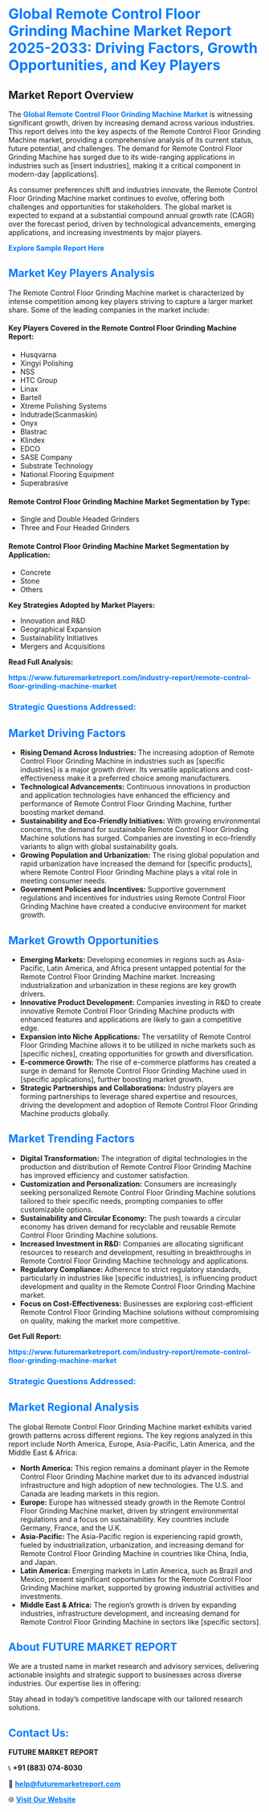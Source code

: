 <h1 style="color: #007BFF;">Global Remote Control Floor Grinding Machine Market Report 2025-2033: Driving Factors, Growth Opportunities, and Key Players</h1>

<section id="overview">
<h2>Market Report Overview</h2>
<p>The <a href="https://www.futuremarketreport.com/industry-report/remote-control-floor-grinding-machine-market" style="color: #007BFF; text-decoration: none;"><strong>Global Remote Control Floor Grinding Machine Market</strong></a> is witnessing significant growth, driven by increasing demand across various industries. This report delves into the key aspects of the Remote Control Floor Grinding Machine market, providing a comprehensive analysis of its current status, future potential, and challenges. The demand for Remote Control Floor Grinding Machine has surged due to its wide-ranging applications in industries such as [insert industries], making it a critical component in modern-day [applications].</p>
<p>As consumer preferences shift and industries innovate, the Remote Control Floor Grinding Machine market continues to evolve, offering both challenges and opportunities for stakeholders. The global market is expected to expand at a substantial compound annual growth rate (CAGR) over the forecast period, driven by technological advancements, emerging applications, and increasing investments by major players.</p>
</section>

<section id="overview">
<p><a href="https://www.futuremarketreport.com/request-sample/reportId=42184" style="color: #007BFF; text-decoration: none;"><strong>Explore Sample Report Here</strong></a></p>
</section>

<section id="key-players">
<h2 style="color: #007BFF;">Market Key Players Analysis</h2>
<p>The Remote Control Floor Grinding Machine market is characterized by intense competition among key players striving to capture a larger market share. Some of the leading companies in the market include:</p>
<h4>Key Players Covered in the Remote Control Floor Grinding Machine Report:</h4>
<ul><li>Husqvarna</li><li>Xingyi Polishing</li><li>NSS</li><li>HTC Group</li><li>Linax</li><li>Bartell</li><li>Xtreme Polishing Systems</li><li>Indutrade(Scanmaskin)</li><li>Onyx</li><li>Blastrac</li><li>Klindex</li><li>EDCO</li><li>SASE Company</li><li>Substrate Technology</li><li>National Flooring Equipment</li><li>Superabrasive</li></ul>
<h4>Remote Control Floor Grinding Machine Market Segmentation by Type:</h4>
<ul><li>Single and Double Headed Grinders</li><li>Three and Four Headed Grinders</li></ul>

<h4>Remote Control Floor Grinding Machine Market Segmentation by Application:</h4>
<ul><li>Concrete</li><li>Stone</li><li>Others</li></ul>
<p><strong>Key Strategies Adopted by Market Players:</strong></p>
<ul>
<li>Innovation and R&D</li>
<li>Geographical Expansion</li>
<li>Sustainability Initiatives</li>
<li>Mergers and Acquisitions</li>
</ul>
</section>

<section>
<p><strong>Read Full Analysis: </strong></p><a href="https://www.futuremarketreport.com/industry-report/remote-control-floor-grinding-machine-market" style="color: #007BFF; text-decoration: none;"><strong>https://www.futuremarketreport.com/industry-report/remote-control-floor-grinding-machine-market</strong></a>
<h3 style="color: #007BFF;">Strategic Questions Addressed:</h3>
</section>

<section id="driving-factors">
<h2 style="color: #007BFF;">Market Driving Factors</h2>
<ul>
<li><strong>Rising Demand Across Industries:</strong> The increasing adoption of Remote Control Floor Grinding Machine in industries such as [specific industries] is a major growth driver. Its versatile applications and cost-effectiveness make it a preferred choice among manufacturers.</li>
<li><strong>Technological Advancements:</strong> Continuous innovations in production and application technologies have enhanced the efficiency and performance of Remote Control Floor Grinding Machine, further boosting market demand.</li>
<li><strong>Sustainability and Eco-Friendly Initiatives:</strong> With growing environmental concerns, the demand for sustainable Remote Control Floor Grinding Machine solutions has surged. Companies are investing in eco-friendly variants to align with global sustainability goals.</li>
<li><strong>Growing Population and Urbanization:</strong> The rising global population and rapid urbanization have increased the demand for [specific products], where Remote Control Floor Grinding Machine plays a vital role in meeting consumer needs.</li>
<li><strong>Government Policies and Incentives:</strong> Supportive government regulations and incentives for industries using Remote Control Floor Grinding Machine have created a conducive environment for market growth.</li>
</ul>
</section>

<section id="growth-opportunities">
<h2 style="color: #007BFF;">Market Growth Opportunities</h2>
<ul>
<li><strong>Emerging Markets:</strong> Developing economies in regions such as Asia-Pacific, Latin America, and Africa present untapped potential for the Remote Control Floor Grinding Machine market. Increasing industrialization and urbanization in these regions are key growth drivers.</li>
<li><strong>Innovative Product Development:</strong> Companies investing in R&D to create innovative Remote Control Floor Grinding Machine products with enhanced features and applications are likely to gain a competitive edge.</li>
<li><strong>Expansion into Niche Applications:</strong> The versatility of Remote Control Floor Grinding Machine allows it to be utilized in niche markets such as [specific niches], creating opportunities for growth and diversification.</li>
<li><strong>E-commerce Growth:</strong> The rise of e-commerce platforms has created a surge in demand for Remote Control Floor Grinding Machine used in [specific applications], further boosting market growth.</li>
<li><strong>Strategic Partnerships and Collaborations:</strong> Industry players are forming partnerships to leverage shared expertise and resources, driving the development and adoption of Remote Control Floor Grinding Machine products globally.</li>
</ul>
</section>

<section id="trending-factors">
<h2 style="color: #007BFF;">Market Trending Factors</h2>
<ul>
<li><strong>Digital Transformation:</strong> The integration of digital technologies in the production and distribution of Remote Control Floor Grinding Machine has improved efficiency and customer satisfaction.</li>
<li><strong>Customization and Personalization:</strong> Consumers are increasingly seeking personalized Remote Control Floor Grinding Machine solutions tailored to their specific needs, prompting companies to offer customizable options.</li>
<li><strong>Sustainability and Circular Economy:</strong> The push towards a circular economy has driven demand for recyclable and reusable Remote Control Floor Grinding Machine solutions.</li>
<li><strong>Increased Investment in R&D:</strong> Companies are allocating significant resources to research and development, resulting in breakthroughs in Remote Control Floor Grinding Machine technology and applications.</li>
<li><strong>Regulatory Compliance:</strong> Adherence to strict regulatory standards, particularly in industries like [specific industries], is influencing product development and quality in the Remote Control Floor Grinding Machine market.</li>
<li><strong>Focus on Cost-Effectiveness:</strong> Businesses are exploring cost-efficient Remote Control Floor Grinding Machine solutions without compromising on quality, making the market more competitive.</li>
</ul>
</section>

<section>
<p><strong>Get Full Report: </strong></p><a href="https://www.futuremarketreport.com/industry-report/remote-control-floor-grinding-machine-market" style="color: #007BFF; text-decoration: none;"><strong>https://www.futuremarketreport.com/industry-report/remote-control-floor-grinding-machine-market</strong></a>
<h3 style="color: #007BFF;">Strategic Questions Addressed:</h3>
</section>


<section id="regional-analysis">
<h2 style="color: #007BFF;">Market Regional Analysis</h2>
<p>The global Remote Control Floor Grinding Machine market exhibits varied growth patterns across different regions. The key regions analyzed in this report include North America, Europe, Asia-Pacific, Latin America, and the Middle East & Africa:</p>
<ul>
<li><strong>North America:</strong> This region remains a dominant player in the Remote Control Floor Grinding Machine market due to its advanced industrial infrastructure and high adoption of new technologies. The U.S. and Canada are leading markets in this region.</li>
<li><strong>Europe:</strong> Europe has witnessed steady growth in the Remote Control Floor Grinding Machine market, driven by stringent environmental regulations and a focus on sustainability. Key countries include Germany, France, and the U.K.</li>
<li><strong>Asia-Pacific:</strong> The Asia-Pacific region is experiencing rapid growth, fueled by industrialization, urbanization, and increasing demand for Remote Control Floor Grinding Machine in countries like China, India, and Japan.</li>
<li><strong>Latin America:</strong> Emerging markets in Latin America, such as Brazil and Mexico, present significant opportunities for the Remote Control Floor Grinding Machine market, supported by growing industrial activities and investments.</li>
<li><strong>Middle East & Africa:</strong> The region’s growth is driven by expanding industries, infrastructure development, and increasing demand for Remote Control Floor Grinding Machine in sectors like [specific sectors].</li>
</ul>
</section>

<footer>
<h2 style="color: #007BFF;">About FUTURE MARKET REPORT</h2>
<p>We are a trusted name in market research and advisory services, delivering actionable insights and strategic support to businesses across diverse industries. Our expertise lies in offering:</p>

<p>Stay ahead in today’s competitive landscape with our tailored research solutions.</p>

<h2 style="color: #007BFF;">Contact Us:</h2>
<p><strong>FUTURE MARKET REPORT</strong></p>
<p>📞 <strong>+91 (883) 074-8030</strong></p>
<p>📧 <strong><a href="mailto:help@futuremarketreport.com" style="color: #007BFF;">help@futuremarketreport.com</a></strong></p>
<p>🌐 <strong><a href="https://www.futuremarketreport.com/" style="color: #007BFF;">Visit Our Website</a></strong></p>
</footer>